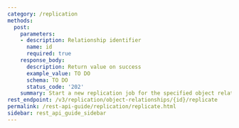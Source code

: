 ```yaml
---
category: /replication
methods:
  post:
    parameters:
    - description: Relationship identifier
      name: id
      required: true
    response_body:
      description: Return value on success
      example_value: TO DO
      schema: TO DO
      status_code: '202'
    summary: Start a new replication job for the specified object relationship
rest_endpoint: /v3/replication/object-relationships/{id}/replicate
permalink: /rest-api-guide/replication/replicate.html
sidebar: rest_api_guide_sidebar
---
```

